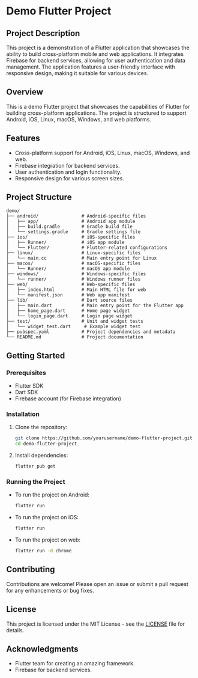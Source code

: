 # Demo Flutter Project

## Project Description
This project is a demonstration of a Flutter application that showcases the ability to build cross-platform mobile and web applications. It integrates Firebase for backend services, allowing for user authentication and data management. The application features a user-friendly interface with responsive design, making it suitable for various devices.

## Overview
This is a demo Flutter project that showcases the capabilities of Flutter for building cross-platform applications. The project is structured to support Android, iOS, Linux, macOS, Windows, and web platforms.

## Features
- Cross-platform support for Android, iOS, Linux, macOS, Windows, and web.
- Firebase integration for backend services.
- User authentication and login functionality.
- Responsive design for various screen sizes.

## Project Structure
```
demo/
├── android/                # Android-specific files
│   ├── app/                # Android app module
│   ├── build.gradle        # Gradle build file
│   └── settings.gradle     # Gradle settings file
├── ios/                    # iOS-specific files
│   ├── Runner/             # iOS app module
│   └── Flutter/            # Flutter-related configurations
├── linux/                  # Linux-specific files
│   └── main.cc             # Main entry point for Linux
├── macos/                  # macOS-specific files
│   └── Runner/             # macOS app module
├── windows/                # Windows-specific files
│   └── runner/             # Windows runner files
├── web/                    # Web-specific files
│   ├── index.html          # Main HTML file for web
│   └── manifest.json       # Web app manifest
├── lib/                    # Dart source files
│   ├── main.dart           # Main entry point for the Flutter app
│   ├── home_page.dart      # Home page widget
│   └── login_page.dart     # Login page widget
├── test/                   # Unit and widget tests
│   └── widget_test.dart     # Example widget test
├── pubspec.yaml            # Project dependencies and metadata
└── README.md               # Project documentation
```

## Getting Started

### Prerequisites
- Flutter SDK
- Dart SDK
- Firebase account (for Firebase integration)

### Installation
1. Clone the repository:
   ```bash
   git clone https://github.com/yourusername/demo-flutter-project.git
   cd demo-flutter-project
   ```
2. Install dependencies:
   ```bash
   flutter pub get
   ```

### Running the Project
- To run the project on Android:
  ```bash
  flutter run
  ```
- To run the project on iOS:
  ```bash
  flutter run
  ```
- To run the project on web:
  ```bash
  flutter run -d chrome
  ```

## Contributing
Contributions are welcome! Please open an issue or submit a pull request for any enhancements or bug fixes.

## License
This project is licensed under the MIT License - see the [LICENSE](LICENSE) file for details.

## Acknowledgments
- Flutter team for creating an amazing framework.
- Firebase for backend services.
